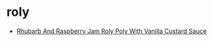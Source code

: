 # roly

 * [Rhubarb And Raspberry Jam Roly Poly With Vanilla Custard Sauce](index/r/rhubarb-and-raspberry-jam-roly-poly-with-vanilla-custard-sauce-241648.json)
